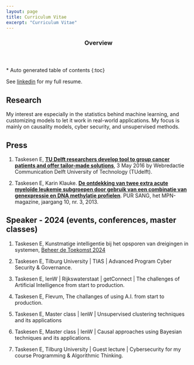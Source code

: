 ```yaml
---
layout: page
title: Curriculum Vitae
excerpt: "Curriculum Vitae"
---
```



<section id="table-of-contents" class="toc">
  <header>
    <h3>Overview</h3>
  </header>
<div id="drawer" markdown="1">
*  Auto generated table of contents
{:toc}
</div>
</section><!-- /#table-of-contents -->



See [linkedin](https://nl.linkedin.com/in/erdogant) for my full resume.

## Research

My interest are especially in the statistics behind machine learning, and customizing models to let it work in real-world applications. My focus is mainly on causality models, cyber security, and unsupervised methods.


## Press

1. Taskesen E, [**TU Delft researchers develop tool to group cancer patients and offer tailor-made solutions**](http://www.tudelft.nl/en/current/latest-news/article/detail/delftse-onderzoekers-ontwikkelen-tool-om-kankerpatienten-te-groeperen-en-maatwerk-te-leveren/), 3 May 2016 by Webredactie Communication Delft University of Technology (TUdelft). 

1. Taskesen E, Karin Klauke. [**De ontdekking van twee extra acute myeloïde leukemie subgroepen door gebruik van een combinatie van genexpressie en DNA methylatie profielen**](1309485-PurSang_dec2013.pdf). PUR SANG, het MPN-magazine, jaargang 10, nr. 3, 2013.


## Speaker - 2024 (events, conferences, master classes)

1. Taskesen E, Kunstmatige intelligentie bij het opsporen van dreigingen in systemen, [Beheer de Toekomst 2024](https://www.beheerdetoekomst.nl/jaarlijks-evenement/event-2024/programma-beheer-de-toekomst-2024/parallelsessies-beheer-de-toekomst-2024)

2. Taskesen E, Tilburg University | TIAS | Advanced Program Cyber Security & Governance. 

3. Taskesen E, IenW | Rijkswaterstaat | getConnect | The challenges of Artificial Intelligence from start to production.

4. Taskesen E, Flevum, The challanges of using A.I. from start to production.

5. Taskesen E, Master class | IenW | Unsupervised clustering techniques and its applications

6. Taskesen E, Master class | IenW | Causal approaches using Bayesian techniques and its applications.

7. Taskesen E, Tilburg University | Guest lecture | Cybersecurity for my course Programming & Algorithmic Thinking.


<!-- ### Footer

Last updated: May 2020 -->


